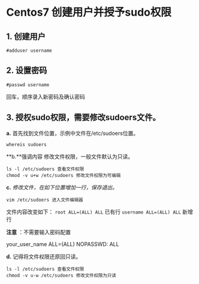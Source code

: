 # Centos7 创建用户并授予sudo权限

## 1.  创建用户

```shell
#adduser username
```

## 2. 设置密码

```shell
#passwd username
```

回车，顺序录入新密码及确认密码

## 3. 授权sudo权限，需要修改sudoers文件。

**a.** 首先找到文件位置，示例中文件在/etc/sudoers位置。

```shell
whereis sudoers
```

**b.**强调内容 修改文件权限，一般文件默认为只读。

```shell
ls -l /etc/sudoers 查看文件权限
chmod -v u+w /etc/sudoers 修改文件权限为可编辑
```

**c.** *修改文件，在如下位置增加一行，保存退出。*

```shell
vim /etc/sudoers 进入文件编辑器
```

文件内容改变如下：
`root ALL=(ALL) ALL` 已有行
`username ALL=(ALL) ALL` 新增行

**注意** ：不需要输入密码配置

your_user_name ALL=(ALL) NOPASSWD: ALL

**d.** 记得将文件权限还原回只读。

```shell
ls -l /etc/sudoers 查看文件权限
chmod -v u-w /etc/sudoers 修改文件权限为只读
```

